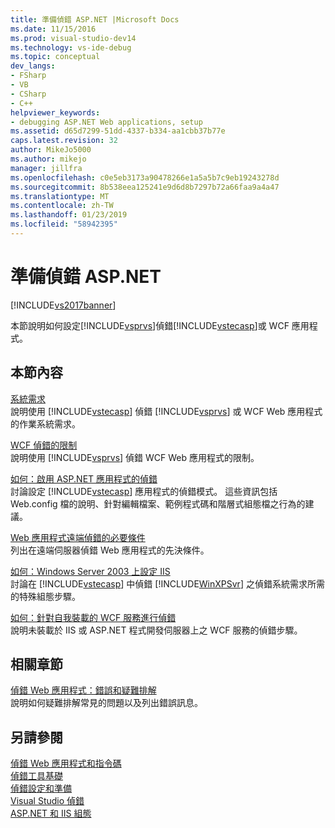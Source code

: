 ```yaml
---
title: 準備偵錯 ASP.NET |Microsoft Docs
ms.date: 11/15/2016
ms.prod: visual-studio-dev14
ms.technology: vs-ide-debug
ms.topic: conceptual
dev_langs:
- FSharp
- VB
- CSharp
- C++
helpviewer_keywords:
- debugging ASP.NET Web applications, setup
ms.assetid: d65d7299-51dd-4337-b334-aa1cbb37b77e
caps.latest.revision: 32
author: MikeJo5000
ms.author: mikejo
manager: jillfra
ms.openlocfilehash: c0e5eb3173a90478266e1a5a5b7c9eb19243278d
ms.sourcegitcommit: 8b538eea125241e9d6d8b7297b72a66faa9a4a47
ms.translationtype: MT
ms.contentlocale: zh-TW
ms.lasthandoff: 01/23/2019
ms.locfileid: "58942395"
---
```

# <a name="preparing-to-debug-aspnet"></a>準備偵錯 ASP.NET
[!INCLUDE[vs2017banner](../includes/vs2017banner.md)]

本節說明如何設定[!INCLUDE[vsprvs](../includes/vsprvs-md.md)]偵錯[!INCLUDE[vstecasp](../includes/vstecasp-md.md)]或 WCF 應用程式。  
  
## <a name="in-this-section"></a>本節內容  
 [系統需求](../debugger/aspnet-debugging-system-requirements.md)  
 說明使用 [!INCLUDE[vstecasp](../includes/vstecasp-md.md)] 偵錯 [!INCLUDE[vsprvs](../includes/vsprvs-md.md)] 或 WCF Web 應用程式的作業系統需求。  
  
 [WCF 偵錯的限制](../debugger/limitations-on-wcf-debugging.md)  
 說明使用 [!INCLUDE[vsprvs](../includes/vsprvs-md.md)] 偵錯 WCF Web 應用程式的限制。  
  
 [如何：啟用 ASP.NET 應用程式的偵錯](../debugger/how-to-enable-debugging-for-aspnet-applications.md)  
 討論設定 [!INCLUDE[vstecasp](../includes/vstecasp-md.md)] 應用程式的偵錯模式。 這些資訊包括 Web.config 檔的說明、針對編輯檔案、範例程式碼和階層式組態檔之行為的建議。  
  
 [Web 應用程式遠端偵錯的必要條件](../debugger/prerequistes-for-remote-debugging-web-applications.md)  
 列出在遠端伺服器偵錯 Web 應用程式的先決條件。  
  
 [如何：Windows Server 2003 上設定 IIS](http://msdn.microsoft.com/23d557c5-ffcb-4fb2-be7c-5901d5f72ea1)  
 討論在 [!INCLUDE[vstecasp](../includes/vstecasp-md.md)] 中偵錯 [!INCLUDE[WinXPSvr](../includes/winxpsvr-md.md)] 之偵錯系統需求所需的特殊組態步驟。  
  
 [如何：針對自我裝載的 WCF 服務進行偵錯](../debugger/how-to-debug-a-self-hosted-wcf-service.md)  
 說明未裝載於 IIS 或 ASP.NET 程式開發伺服器上之 WCF 服務的偵錯步驟。  
  
## <a name="related-sections"></a>相關章節  
 [偵錯 Web 應用程式：錯誤和疑難排解](../debugger/debugging-web-applications-errors-and-troubleshooting.md)  
 說明如何疑難排解常見的問題以及列出錯誤訊息。  
  
## <a name="see-also"></a>另請參閱  
 [偵錯 Web 應用程式和指令碼](../debugger/debugging-web-applications-and-script.md)   
 [偵錯工具基礎](../debugger/debugger-basics.md)   
 [偵錯設定和準備](../debugger/debugger-settings-and-preparation.md)   
 [Visual Studio 偵錯](../debugger/debugging-in-visual-studio.md)   
 [ASP.NET 和 IIS 組態](http://msdn.microsoft.com/library/47ebf3b5-98de-4d31-a335-57e2ccd974b8)
